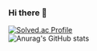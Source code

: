 ### Hi there 👋

[![Solved.ac Profile](http://mazassumnida.wtf/api/v2/generate_badge?boj=lillliiliii)](https://solved.ac/lillliiliii/)
<br>
![Anurag's GitHub stats](https://github-readme-stats.vercel.app/api?username=JangDongyul123&show_icons=true&theme=radical)


<!--

**JangDongyul123/JangDongyul123** is a ✨ _special_ ✨ repository because its `README.md` (this file) appears on your GitHub profile.

Here are some ideas to get you started:

- 🔭 I’m currently working on ...
- 🌱 I’m currently learning ...
- 👯 I’m looking to collaborate on ...
- 🤔 I’m looking for help with ...
- 💬 Ask me about ...
- 📫 How to reach me: ...
- 😄 Pronouns: ...
- ⚡ Fun fact: ...
-->
